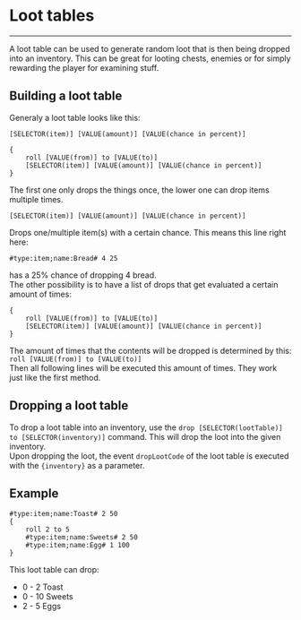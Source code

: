 # Loot tables
___

A loot table can be used to generate random loot that is then being dropped into an inventory. This can be great for looting chests, enemies or for simply rewarding the player for examining stuff.

## Building a loot table
Generaly a loot table looks like this:

	[SELECTOR(item)] [VALUE(amount)] [VALUE(chance in percent)]
	
	{
		roll [VALUE(from)] to [VALUE(to)]
		[SELECTOR(item)] [VALUE(amount)] [VALUE(chance in percent)]
	}

The first one only drops the things once, the lower one can drop items multiple times.  

	[SELECTOR(item)] [VALUE(amount)] [VALUE(chance in percent)]

Drops one/multiple item(s) with a certain chance. This means this line right here:

	#type:item;name:Bread# 4 25

has a 25% chance of dropping 4 bread.  
The other possibility is to have a list of drops that get evaluated a certain amount of times:

	{
		roll [VALUE(from)] to [VALUE(to)]
		[SELECTOR(item)] [VALUE(amount)] [VALUE(chance in percent)]
	}

The amount of times that the contents will be dropped is determined by this: `roll [VALUE(from)] to [VALUE(to)]`  
Then all following lines will be executed this amount of times. They work just like the first method.

## Dropping a loot table
To drop a loot table into an inventory, use the `drop [SELECTOR(lootTable)] to [SELECTOR(inventory)]` command. This will drop the loot into the given inventory.  
Upon dropping the loot, the event `dropLootCode` of the loot table is executed with the `{inventory}` as a parameter.

## Example

	#type:item;name:Toast# 2 50
	{
		roll 2 to 5
		#type:item;name:Sweets# 2 50
		#type:item;name:Egg# 1 100
	}

This loot table can drop:  

 * 0 - 2 Toast
 * 0 - 10 Sweets
 * 2 - 5 Eggs
